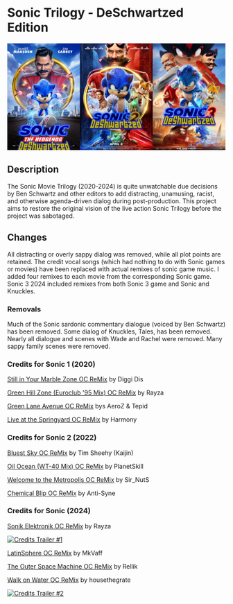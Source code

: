 # Sonic Trilogy - DeSchwartzed Edition

![Sonic DeSchwartzed Edition Poster.png](Sonic%20DeSchwartzed%20Edition%20Poster.png)


## Description

The Sonic Movie Trilogy (2020-2024) is quite unwatchable
due decisions by Ben Schwartz and other editors to add
distracting, unamusing, racist, and otherwise agenda-driven dialog
during post-production.
This project aims to restore the original vision of the live action Sonic Trilogy
before the project was sabotaged.

## Changes

All distracting or overly sappy dialog was removed, while all plot points are retained.
The credit vocal songs (which had nothing to do with Sonic games or movies)
have been replaced with actual remixes of sonic game music.
I added four remixes to each movie from the corresponding Sonic game.
Sonic 3 2024 included remixes from both Sonic 3 game and Sonic and Knuckles.

### Removals

Much of the Sonic sardonic commentary dialogue (voiced by Ben Schwartz) has been removed.
Some dialog of Knuckles, Tales, has been removed.
Nearly all dialogue and scenes with Wade and Rachel were removed.
Many sappy family scenes were removed.

### Credits for Sonic 1 (2020)

[Still in Your Marble Zone OC ReMix](https://ocremix.org/remix/OCR01580)
by Diggi Dis

[Green Hill Zone (Euroclub '95 Mix) OC ReMix](https://ocremix.org/remix/OCR00986)
by Rayza

[Green Lane Avenue OC ReMix](https://ocremix.org/remix/OCR01624)
bys AeroZ & Tepid

[Live at the Springyard OC ReMix](https://ocremix.org/remix/OCR01346)
by Harmony


### Credits for Sonic 2 (2022)

[Bluest Sky OC ReMix](https://ocremix.org/remix/OCR00337)
by Tim Sheehy (Kaijin)

[Oil Ocean (WT-40 Mix) OC ReMix](https://ocremix.org/remix/OCR01600)
by PlanetSkill

[Welcome to the Metropolis OC ReMix](https://ocremix.org/remix/OCR00968)
by Sir_NutS

[Chemical Blip OC ReMix](https://ocremix.org/remix/OCR02337)
by Anti-Syne

### Credits for Sonic (2024)

[Sonik Elektronik OC ReMix](https://ocremix.org/remix/OCR01181)
by Rayza

[![Credits Trailer #1](https://img.youtube.com/vi/37vFHrV3aNY/0.jpg)](https://www.youtube.com/watch?v=37vFHrV3aNY)

[LatinSphere OC ReMix](https://ocremix.org/remix/OCR00246)
by MkVaff

[The Outer Space Machine OC ReMix](https://ocremix.org/remix/OCR01196)
by Rellik

[Walk on Water OC ReMix](https://ocremix.org/remix/OCR01527)
by housethegrate

[![Credits Trailer #2](https://img.youtube.com/vi/Y-2jS-OnWP8/0.jpg)](https://www.youtube.com/watch?v=Y-2jS-OnWP8)

